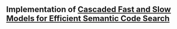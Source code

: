 ## Implementation of [Cascaded Fast and Slow Models for Efficient Semantic Code Search](https://arxiv.org/abs/2110.07811)
